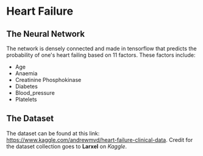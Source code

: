 # Heart Failure 

## The Neural Network

The network is densely connected and made in tensorflow that predicts the probability of one's heart failing based on 11 factors. These factors include:
- Age
- Anaemia
- Creatinine Phosphokinase
- Diabetes
- Blood_pressure
- Platelets

## The Dataset
The dataset can be found at this link: https://www.kaggle.com/andrewmvd/heart-failure-clinical-data. Credit for the dataset collection goes to **Larxel** on *Kaggle*.

